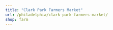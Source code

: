 ```yaml
---
title: "Clark Park Farmers Market"
url: /philadelphia/clark-park-farmers-market/
shop: farm
---
```

